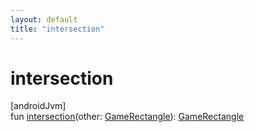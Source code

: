 ```yaml
---
layout: default
title: "intersection"
---
```


# intersection

[androidJvm]\
fun [intersection](intersection.md)(other: [GameRectangle](index.md)): [GameRectangle](index.md)